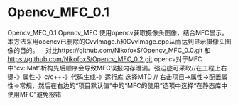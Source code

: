 # Opencv_MFC_0.1
Opencv_MFC_0.1
Opencv_MFC 使用opencv获取摄像头图像，结合MFC显示。
本方法采用opencv已删除的CvvImage.h和CvvImage.cpp从而达到显示摄像头图像的目的。 
    对比https://github.com/NikofoxS/Opencv_MFC_0.0.git  和  https://github.com/NikofoxS/Opencv_MFC_0.2.git
opencv对于MFC中“cv::Mat”析构先后顺序会导致MFC误报内存泄漏。强迫症可采取//在工程上右键-》属性-》c/c++-》代码生成-》运行库 选择MTD //
右击项目->属性->配置属性->常规，然后在右边的“项目默认值”中的“MFC的使用”选项中选择“在静态库中使用MFC”避免报错
